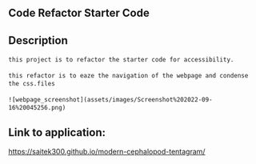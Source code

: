 ## Code Refactor Starter Code

## Description

    this project is to refactor the starter code for accessibility.

    this refactor is to eaze the navigation of the webpage and condense the css.files

    ![webpage_screenshot](assets/images/Screenshot%202022-09-16%20045256.png)

## Link to application:
https://saitek300.github.io/modern-cephalopod-tentagram/

